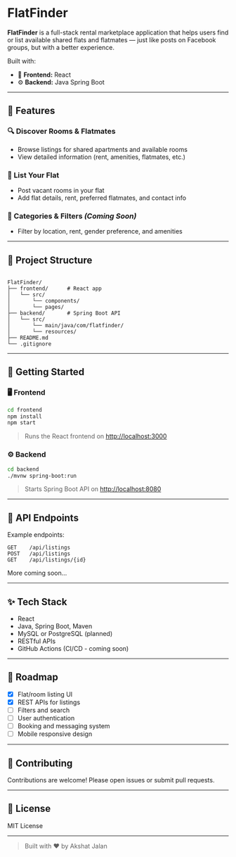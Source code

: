 # FlatFinder

**FlatFinder** is a full-stack rental marketplace application that helps users find or list available shared flats and flatmates — just like posts on Facebook groups, but with a better experience.

Built with:
- 🔧 **Frontend:** React
- ⚙️ **Backend:** Java Spring Boot

---

## 📌 Features

### 🔍 Discover Rooms & Flatmates
- Browse listings for shared apartments and available rooms
- View detailed information (rent, amenities, flatmates, etc.)

### 📝 List Your Flat
- Post vacant rooms in your flat
- Add flat details, rent, preferred flatmates, and contact info

### 📂 Categories & Filters *(Coming Soon)*
- Filter by location, rent, gender preference, and amenities

---

## 📁 Project Structure

```

FlatFinder/
├── frontend/      # React app
│   └── src/
│       └── components/
│       └── pages/
├── backend/       # Spring Boot API
│   └── src/
│       └── main/java/com/flatfinder/
│       └── resources/
├── README.md
└── .gitignore

````

---

## 🚀 Getting Started

### 🖥️ Frontend

```bash
cd frontend
npm install
npm start
````

> Runs the React frontend on [http://localhost:3000](http://localhost:3000)

### ⚙️ Backend

```bash
cd backend
./mvnw spring-boot:run
```

> Starts Spring Boot API on [http://localhost:8080](http://localhost:8080)

---

## 🔌 API Endpoints

Example endpoints:

```
GET    /api/listings
POST   /api/listings
GET    /api/listings/{id}
```

More coming soon...

---

## ✨ Tech Stack

* React
* Java, Spring Boot, Maven
* MySQL or PostgreSQL (planned)
* RESTful APIs
* GitHub Actions (CI/CD - coming soon)

---

## 📅 Roadmap

* [x] Flat/room listing UI
* [x] REST APIs for listings
* [ ] Filters and search
* [ ] User authentication
* [ ] Booking and messaging system
* [ ] Mobile responsive design

---

## 🤝 Contributing

Contributions are welcome! Please open issues or submit pull requests.

---

## 📄 License

MIT License

---

> Built with ❤️ by Akshat Jalan
